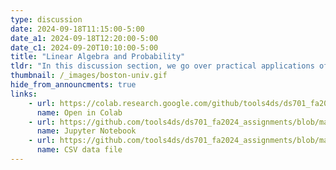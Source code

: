 ```yaml
---
type: discussion
date: 2024-09-18T11:15:00-5:00
date_a1: 2024-09-18T12:20:00-5:00
date_c1: 2024-09-20T10:10:00-5:00
title: "Linear Algebra and Probability"
tldr: "In this discussion section, we go over practical applications of probability and linear algebra."
thumbnail: /_images/boston-univ.gif
hide_from_announcments: true
links: 
    - url: https://colab.research.google.com/github/tools4ds/ds701_fa2024_assignments/blob/main/discussions/discussion3/discussion-week3.ipynb
      name: Open in Colab
    - url: https://github.com/tools4ds/ds701_fa2024_assignments/blob/main/discussions/discussion3/discussion-week3.ipynb
      name: Jupyter Notebook
    - url: https://github.com/tools4ds/ds701_fa2024_assignments/blob/main/discussions/discussion3/adult.csv
      name: CSV data file
---
```



